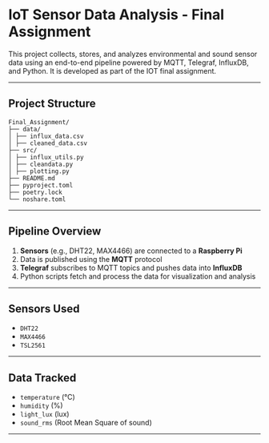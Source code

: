 # IoT Sensor Data Analysis - Final Assignment

This project collects, stores, and analyzes environmental and sound sensor data using an end-to-end pipeline powered by MQTT, Telegraf, InfluxDB, and Python. It is developed as part of the IOT final assignment.

---

## Project Structure

```
Final_Assignment/
├── data/
│ ├── influx_data.csv
│ ├── cleaned_data.csv
├── src/
│ ├── influx_utils.py
│ ├── cleandata.py
│ ├── plotting.py
├── README.md
├── pyproject.toml
├── poetry.lock
└── noshare.toml
```
---

## Pipeline Overview

1. **Sensors** (e.g., DHT22, MAX4466) are connected to a **Raspberry Pi**
2. Data is published using the **MQTT** protocol
3. **Telegraf** subscribes to MQTT topics and pushes data into **InfluxDB**
4. Python scripts fetch and process the data for visualization and analysis

---

## Sensors Used
- `DHT22`
- `MAX4466`
- `TSL2561`

---

## Data Tracked

- `temperature` (°C)
- `humidity` (%)
- `light_lux` (lux)
- `sound_rms` (Root Mean Square of sound)

---